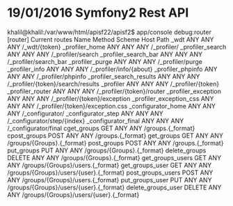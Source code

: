 19/01/2016
Symfony2 Rest API
============
khalil@khalil:/var/www/html/apisf22/apisf2$ app/console debug:router
[router] Current routes
 Name                     Method Scheme Host Path
 _wdt                     ANY    ANY    ANY  /_wdt/{token}
 _profiler_home           ANY    ANY    ANY  /_profiler/
 _profiler_search         ANY    ANY    ANY  /_profiler/search
 _profiler_search_bar     ANY    ANY    ANY  /_profiler/search_bar
 _profiler_purge          ANY    ANY    ANY  /_profiler/purge
 _profiler_info           ANY    ANY    ANY  /_profiler/info/{about}
 _profiler_phpinfo        ANY    ANY    ANY  /_profiler/phpinfo
 _profiler_search_results ANY    ANY    ANY  /_profiler/{token}/search/results
 _profiler                ANY    ANY    ANY  /_profiler/{token}
 _profiler_router         ANY    ANY    ANY  /_profiler/{token}/router
 _profiler_exception      ANY    ANY    ANY  /_profiler/{token}/exception
 _profiler_exception_css  ANY    ANY    ANY  /_profiler/{token}/exception.css
 _configurator_home       ANY    ANY    ANY  /_configurator/
 _configurator_step       ANY    ANY    ANY  /_configurator/step/{index}
 _configurator_final      ANY    ANY    ANY  /_configurator/final
 cget_groups              GET    ANY    ANY  /groups.{_format}
 cpost_groups             POST   ANY    ANY  /groups.{_format}
 get_groups               GET    ANY    ANY  /groups/{Groups}.{_format}
 post_groups              POST   ANY    ANY  /groups.{_format}
 put_groups               PUT    ANY    ANY  /groups/{Groups}.{_format}
 delete_groups            DELETE ANY    ANY  /groups/{Groups}.{_format}
 get_groups_users         GET    ANY    ANY  /groups/{Groups}/users.{_format}
 get_groups_user          GET    ANY    ANY  /groups/{Groups}/users/{user}.{_format}
 post_groups_users        POST   ANY    ANY  /groups/{Groups}/users.{_format}
 put_groups_user          PUT    ANY    ANY  /groups/{Groups}/users/{user}.{_format}
 delete_groups_user       DELETE ANY    ANY  /groups/{Groups}/users/{user}.{_format}
